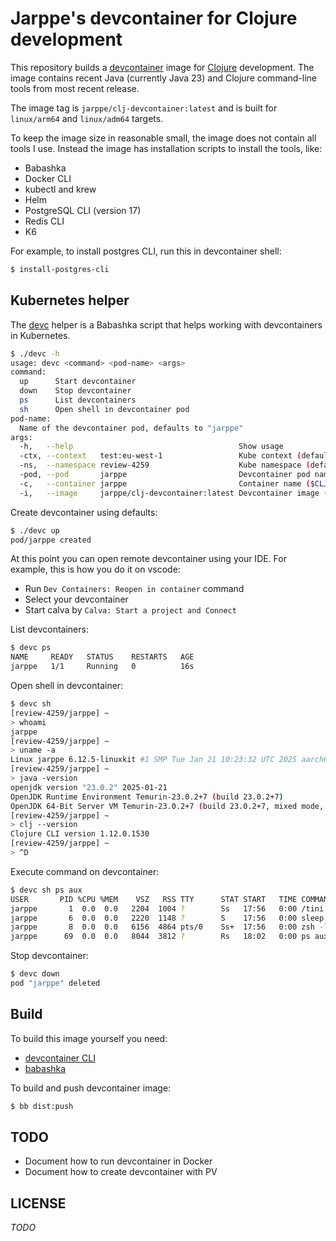 # Jarppe's devcontainer for Clojure development

This repository builds a [devcontainer](https://containers.dev/) image for [Clojure](https://clojure.org/) development. The image contains recent Java (currently Java 23) and Clojure command-line tools from most recent release.

The image tag is `jarppe/clj-devcontainer:latest` and is built for `linux/arm64` and `linux/adm64` targets.

To keep the image size in reasonable small, the image does not contain all tools I use. Instead the image has installation scripts to install the tools, like:

- Babashka
- Docker CLI
- kubectl and krew
- Helm
- PostgreSQL CLI (version 17)
- Redis CLI
- K6

For example, to install postgres CLI, run this in devcontainer shell:

```bash
$ install-postgres-cli
```

## Kubernetes helper

The [devc](./devc) helper is a Babashka script that helps working with devcontainers in Kubernetes.

```bash
$ ./devc -h
usage: devc <command> <pod-name> <args>
command:
  up      Start devcontainer
  down    Stop devcontainer
  ps      List devcontainers
  sh      Open shell in devcontainer pod
pod-name:
  Name of the devcontainer pod, defaults to "jarppe"
args:
  -h,   --help                                     Show usage
  -ctx, --context   test:eu-west-1                 Kube context (default from kubectl config)
  -ns,  --namespace review-4259                    Kube namespace (default from kubectl config)
  -pod, --pod       jarppe                         Devcontainer pod name ($CLJ_DEVCONTAINER_POD_NAME or username)
  -c,   --container jarppe                         Container name ($CLJ_DEVCONTAINER_CONTAINER_NAME or pod name)
  -i,   --image     jarppe/clj-devcontainer:latest Devcontainer image ($CLJ_DEVCONTAINER_IMAGE or "jarppe/clj-devcontainer:latest")
```

Create devcontainer using defaults:

```bash
$ ./devc up
pod/jarppe created
```

At this point you can open remote devcontainer using your IDE. For example, this is how you do it on vscode:

- Run `Dev Containers: Reopen in container` command
- Select your devcontainer
- Start calva by `Calva: Start a project and Connect`

List devcontainers:

```bash
$ devc ps
NAME     READY   STATUS    RESTARTS   AGE
jarppe   1/1     Running   0          16s
```

Open shell in devcontainer:

```bash
$ devc sh
[review-4259/jarppe] ~
> whoami
jarppe
[review-4259/jarppe] ~
> uname -a
Linux jarppe 6.12.5-linuxkit #1 SMP Tue Jan 21 10:23:32 UTC 2025 aarch64 GNU/Linux
[review-4259/jarppe] ~
> java -version
openjdk version "23.0.2" 2025-01-21
OpenJDK Runtime Environment Temurin-23.0.2+7 (build 23.0.2+7)
OpenJDK 64-Bit Server VM Temurin-23.0.2+7 (build 23.0.2+7, mixed mode, sharing)
[review-4259/jarppe] ~
> clj --version
Clojure CLI version 1.12.0.1530
[review-4259/jarppe] ~
> ^D
```

Execute command on devcontainer:

```bash
$ devc sh ps aux
USER       PID %CPU %MEM    VSZ   RSS TTY      STAT START   TIME COMMAND
jarppe       1  0.0  0.0   2204  1004 ?        Ss   17:56   0:00 /tini -- sleep infinity
jarppe       6  0.0  0.0   2220  1148 ?        S    17:56   0:00 sleep infinity
jarppe       8  0.0  0.0   6156  4864 pts/0    Ss+  17:56   0:00 zsh -l
jarppe      69  0.0  0.0   8044  3812 ?        Rs   18:02   0:00 ps aux
```

Stop devcontainer:

```bash
$ devc down
pod "jarppe" deleted
```

## Build

To build this image yourself you need:

- [devcontainer CLI](https://github.com/devcontainers/cli)
- [babashka](https://github.com/babashka/babashka)

To build and push devcontainer image:

```bash
$ bb dist:push
```

## TODO

- Document how to run devcontainer in Docker
- Document how to create devcontainer with PV

## LICENSE

_TODO_
